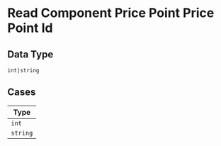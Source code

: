
# Read Component Price Point Price Point Id

## Data Type

`int|string`

## Cases

| Type |
|  --- |
| `int` |
| `string` |


